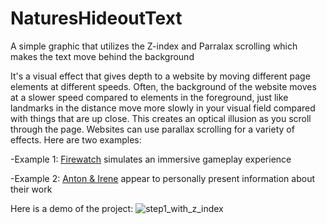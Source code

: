 # NaturesHideoutText
A simple graphic that utilizes the Z-index and Parralax scrolling which makes the text move behind the background 

It's a visual effect that gives depth to a website by moving different page elements at different speeds. Often, the background of the website moves at a slower speed compared to elements in the foreground, just like landmarks in the distance move more slowly in your visual field compared with things that are up close. This creates an optical illusion as you scroll through the page.
Websites can use parallax scrolling for a variety of effects. Here are two examples:

-Example 1: [Firewatch](https://www.firewatchgame.com/) simulates an immersive gameplay experience

-Example 2: [Anton & Irene](https://antonandirene.com/) appear to personally present information about their work


Here is a demo of the project:
![step1_with_z_index](https://github.com/Tnjdh014/NaturesHideoutText/assets/125633220/3c766449-c257-4e0a-b05d-7dfb19aaaf17)
